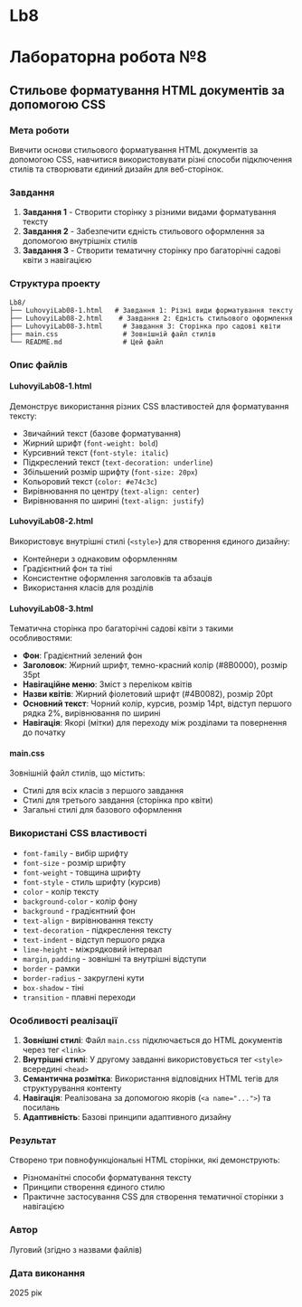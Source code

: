
# Lb8
# Лабораторна робота №8
## Стильове форматування HTML документів за допомогою CSS

### Мета роботи
Вивчити основи стильового форматування HTML документів за допомогою CSS, навчитися використовувати різні способи підключення стилів та створювати єдиний дизайн для веб-сторінок.

### Завдання
1. **Завдання 1** - Створити сторінку з різними видами форматування тексту
2. **Завдання 2** - Забезпечити єдність стильового оформлення за допомогою внутрішніх стилів
3. **Завдання 3** - Створити тематичну сторінку про багаторічні садові квіти з навігацією

### Структура проекту
```
Lb8/
├── LuhovyiLab08-1.html   # Завдання 1: Різні види форматування тексту
├── LuhovyiLab08-2.html    # Завдання 2: Єдність стильового оформлення
├── LuhovyiLab08-3.html     # Завдання 3: Сторінка про садові квіти
├── main.css                # Зовнішній файл стилів
└── README.md               # Цей файл
```

### Опис файлів

#### LuhovyiLab08-1.html 
Демонструє використання різних CSS властивостей для форматування тексту:
- Звичайний текст (базове форматування)
- Жирний шрифт (`font-weight: bold`)
- Курсивний текст (`font-style: italic`)
- Підкреслений текст (`text-decoration: underline`)
- Збільшений розмір шрифту (`font-size: 20px`)
- Кольоровий текст (`color: #e74c3c`)
- Вирівнювання по центру (`text-align: center`)
- Вирівнювання по ширині (`text-align: justify`)

#### LuhovyiLab08-2.html 
Використовує внутрішні стилі (`<style>`) для створення єдиного дизайну:
- Контейнери з однаковим оформленням
- Градієнтний фон та тіні
- Консистентне оформлення заголовків та абзаців
- Використання класів для розділів

#### LuhovyiLab08-3.html 
Тематична сторінка про багаторічні садові квіти з такими особливостями:
- **Фон**: Градієнтний зелений фон
- **Заголовок**: Жирний шрифт, темно-красний колір (#8B0000), розмір 35pt
- **Навігаційне меню**: Зміст з переліком квітів
- **Назви квітів**: Жирний фіолетовий шрифт (#4B0082), розмір 20pt
- **Основний текст**: Чорний колір, курсив, розмір 14pt, відступ першого рядка 2%, вирівнювання по ширині
- **Навігація**: Якорі (мітки) для переходу між розділами та повернення до початку

#### main.css
Зовнішній файл стилів, що містить:
- Стилі для всіх класів з першого завдання
- Стилі для третього завдання (сторінка про квіти)
- Загальні стилі для базового оформлення

### Використані CSS властивості
- `font-family` - вибір шрифту
- `font-size` - розмір шрифту
- `font-weight` - товщина шрифту
- `font-style` - стиль шрифту (курсив)
- `color` - колір тексту
- `background-color` - колір фону
- `background` - градієнтний фон
- `text-align` - вирівнювання тексту
- `text-decoration` - підкреслення тексту
- `text-indent` - відступ першого рядка
- `line-height` - міжрядковий інтервал
- `margin`, `padding` - зовнішні та внутрішні відступи
- `border` - рамки
- `border-radius` - закруглені кути
- `box-shadow` - тіні
- `transition` - плавні переходи

### Особливості реалізації
1. **Зовнішні стилі**: Файл `main.css` підключається до HTML документів через тег `<link>`
2. **Внутрішні стилі**: У другому завданні використовується тег `<style>` всередині `<head>`
3. **Семантична розмітка**: Використання відповідних HTML тегів для структурування контенту
4. **Навігація**: Реалізована за допомогою якорів (`<a name="...">`) та посилань
5. **Адаптивність**: Базові принципи адаптивного дизайну

### Результат
Створено три повнофункціональні HTML сторінки, які демонструють:
- Різноманітні способи форматування тексту
- Принципи створення єдиного стилю
- Практичне застосування CSS для створення тематичної сторінки з навігацією

### Автор
Луговий (згідно з назвами файлів)

### Дата виконання
2025 рік